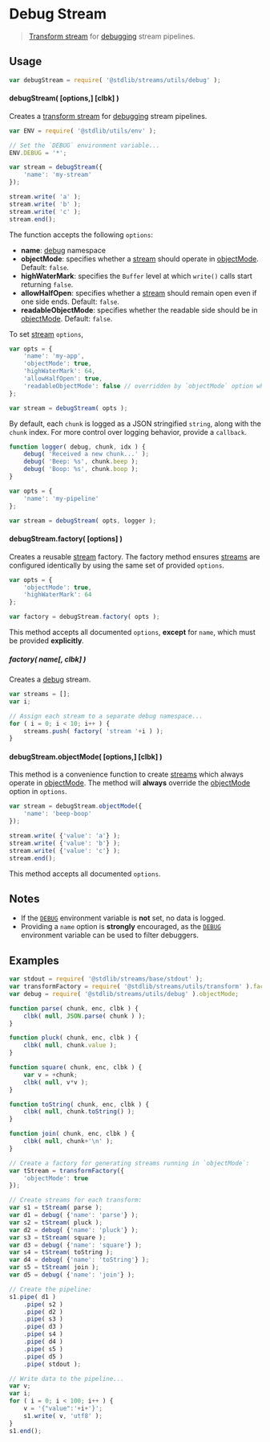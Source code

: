 # Debug Stream

> [Transform stream][transform-stream] for [debugging][node-debug] stream pipelines.


<section class="usage">

## Usage

``` javascript
var debugStream = require( '@stdlib/streams/utils/debug' );
```

#### debugStream( \[options,\] \[clbk\] )

Creates a [transform stream][transform-stream] for [debugging][node-debug] stream pipelines.

``` javascript
var ENV = require( '@stdlib/utils/env' );

// Set the `DEBUG` environment variable...
ENV.DEBUG = '*';

var stream = debugStream({
    'name': 'my-stream'
});

stream.write( 'a' );
stream.write( 'b' );
stream.write( 'c' );
stream.end();
```

The function accepts the following `options`:

* __name__: [debug][node-debug] namespace
* __objectMode__: specifies whether a [stream][stream] should operate in [objectMode][object-mode]. Default: `false`.
* __highWaterMark__: specifies the `Buffer` level at which `write()` calls start returning `false`.
* __allowHalfOpen__: specifies whether a [stream][stream] should remain open even if one side ends. Default: `false`.
* __readableObjectMode__: specifies whether the readable side should be in [objectMode][object-mode]. Default: `false`.

To set [stream][stream] `options`,

``` javascript
var opts = {
    'name': 'my-app',
    'objectMode': true,
    'highWaterMark': 64,
    'allowHalfOpen': true,
    'readableObjectMode': false // overridden by `objectMode` option when `objectMode=true`
};

var stream = debugStream( opts );
```

By default, each `chunk` is logged as a JSON stringified `string`, along with the `chunk` index. For more control over logging behavior, provide a `callback`.

``` javascript
function logger( debug, chunk, idx ) {
    debug( 'Received a new chunk...' );
    debug( 'Beep: %s', chunk.beep );
    debug( 'Boop: %s', chunk.boop );
}

var opts = {
    'name': 'my-pipeline'
};

var stream = debugStream( opts, logger );
```


#### debugStream.factory( \[options\] )

Creates a reusable [stream][stream] factory. The factory method ensures [streams][stream] are configured identically by using the same set of provided `options`.

``` javascript
var opts = {
    'objectMode': true,
    'highWaterMark': 64
};

var factory = debugStream.factory( opts );
```

This method accepts all documented `options`, __except__ for `name`, which must be provided __explicitly__.


##### factory( name\[, clbk\] )

Creates a [debug][node-debug] stream.

``` javascript
var streams = [];
var i;

// Assign each stream to a separate debug namespace...
for ( i = 0; i < 10; i++ ) {
    streams.push( factory( 'stream '+i ) );
}
```


#### debugStream.objectMode( \[options,\] \[clbk\] )

This method is a convenience function to create [streams][stream] which always operate in [objectMode][object-mode]. The method will __always__ override the [objectMode][object-mode] option in `options`.

``` javascript
var stream = debugStream.objectMode({
    'name': 'beep-boop'
});

stream.write( {'value': 'a'} );
stream.write( {'value': 'b'} );
stream.write( {'value': 'c'} );
stream.end();
```

This method accepts all documented `options`.

</section>

<!-- /.usage -->


<section class="notes">

## Notes

* If the [`DEBUG`][node-debug] environment variable is __not__ set, no data is logged.
* Providing a `name` option is __strongly__ encouraged, as the [`DEBUG`][node-debug] environment variable can be used to filter debuggers.

</section>

<!-- /.notes -->


<section class="examples">

## Examples

``` javascript
var stdout = require( '@stdlib/streams/base/stdout' );
var transformFactory = require( '@stdlib/streams/utils/transform' ).factory;
var debug = require( '@stdlib/streams/utils/debug' ).objectMode;

function parse( chunk, enc, clbk ) {
    clbk( null, JSON.parse( chunk ) );
}

function pluck( chunk, enc, clbk ) {
    clbk( null, chunk.value );
}

function square( chunk, enc, clbk ) {
    var v = +chunk;
    clbk( null, v*v );
}

function toString( chunk, enc, clbk ) {
    clbk( null, chunk.toString() );
}

function join( chunk, enc, clbk ) {
    clbk( null, chunk+'\n' );
}

// Create a factory for generating streams running in `objectMode`:
var tStream = transformFactory({
    'objectMode': true
});

// Create streams for each transform:
var s1 = tStream( parse );
var d1 = debug( {'name': 'parse'} );
var s2 = tStream( pluck );
var d2 = debug( {'name': 'pluck'} );
var s3 = tStream( square );
var d3 = debug( {'name': 'square'} );
var s4 = tStream( toString );
var d4 = debug( {'name': 'toString'} );
var s5 = tStream( join );
var d5 = debug( {'name': 'join'} );

// Create the pipeline:
s1.pipe( d1 )
    .pipe( s2 )
    .pipe( d2 )
    .pipe( s3 )
    .pipe( d3 )
    .pipe( s4 )
    .pipe( d4 )
    .pipe( s5 )
    .pipe( d5 )
    .pipe( stdout );

// Write data to the pipeline...
var v;
var i;
for ( i = 0; i < 100; i++ ) {
    v = '{"value":'+i+'}';
    s1.write( v, 'utf8' );
}
s1.end();
```

</section>

<!-- /.examples -->


<section class="links">

[stream]: https://nodejs.org/api/stream.html
[object-mode]: https://nodejs.org/api/stream.html#stream_object_mode
[transform-stream]: https://nodejs.org/api/stream.html
[node-debug]: https://www.npmjs.com/package/debug

</section>

<!-- /.links -->

